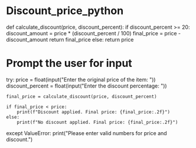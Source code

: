 # Discount_price_python
def calculate_discount(price, discount_percent):
    if discount_percent >= 20:
        discount_amount = price * (discount_percent / 100)
        final_price = price - discount_amount
        return final_price
    else:
        return price

# Prompt the user for input
try:
    price = float(input("Enter the original price of the item: "))
    discount_percent = float(input("Enter the discount percentage: "))

    final_price = calculate_discount(price, discount_percent)

    if final_price < price:
        print(f"Discount applied. Final price: {final_price:.2f}")
    else:
        print(f"No discount applied. Final price: {final_price:.2f}")
except ValueError:
    print("Please enter valid numbers for price and discount.")
